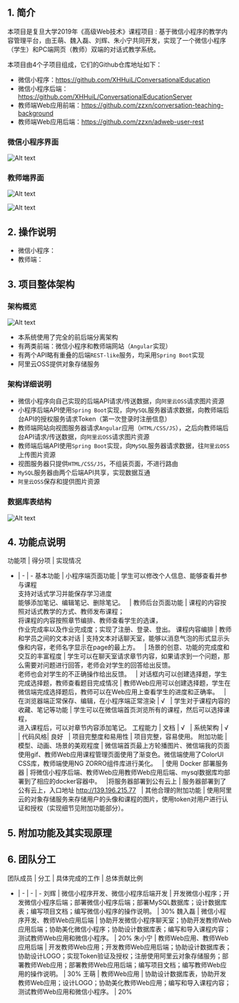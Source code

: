 ## 1. 简介

本项目是复旦大学2019年《高级Web技术》课程项目 : 基于微信小程序的教学内容管理平台，由王萌、魏入磊、刘辉、朱小宁共同开发，实现了一个微信小程序（学生）和PC端网页（教师）双端的对话式教学系统。

本项目由4个子项目组成，它们的Github仓库地址如下：

* 微信小程序：https://github.com/XHHuiL/ConversationalEducation
* 微信小程序后端：https://github.com/XHHuiL/ConversationalEducationServer
* 教师端Web应用前端：https://github.com/zzxn/conversation-teaching-background
* 教师端Web应用后端：https://github.com/zzxn/adweb-user-rest

### 微信小程序界面

![Alt text](assets/1561096011763.png)

### 教师端界面

![Alt text](assets/1561095837141.png)

![Alt text](assets/1561096043823.png)


## 2. 操作说明

* 微信小程序：
* 教师端：


## 3. 项目整体架构

### 架构概览

![Alt text](assets/sys-structure.png)

* 本系统使用了完全的前后端分离架构
* 有两类前端：微信小程序和教师端网站（```Angular```实现）
* 有两个API略有重叠的后端```REST-like```服务，均采用```Spring Boot```实现
* 阿里云OSS提供对象存储服务

### 架构详细说明

* 微信小程序向自己实现的后端API请求/传送数据，向```阿里云OSS```请求图片资源
* 小程序后端API使用```Spring Boot```实现，向```MySQL```服务器请求数据，向教师端后台API的授权服务请求Token（第一次登录时注册信息）
* 教师端网站向视图服务器请求```Angular```应用（```HTML/CSS/JS```），之后向教师端后台API请求/传送数据，向```阿里云OSS```请求图片资源
* 教师端后端API使用```Spring Boot```实现，向```MySQL```服务器请求数据，往```阿里云OSS```上传图片资源
* 视图服务器只提供```HTML/CSS/JS```，不组装页面，不进行路由
* ```MySQL```服务器由两个后端API共享，实现数据互通
* ```阿里云OSS```保存和提供图片资源

### 数据库表结构

![Alt text](assets/dababase-digram.png)



## 4. 功能点说明

功能项 | 得分项 |	实现情况
- | - | -
基本功能	 | 小程序端页面功能 | 学生可以修改个人信息、能够查看并参与课程<br>支持对话式学习并能保存学习进度<br>能够添加笔记、编辑笔记、删除笔记。
&nbsp; | 教师后台页面功能 | 课程的内容按照对话式教学的方式、教师发布课程；<br>将课程的内容按照章节编排、教师查看学生的选课，<br>作业完成率以及作业完成度；实现了注册、登录、登出。
课程内容编排 | 教师和学员之间的文本对话 | 支持文本对话聊天室，能够以消息气泡的形式显示头像和内容，老师名字显示在page的最上方。
&nbsp; | 场景的创意、功能的完成度和交互的丰富程度 | 学生可以在聊天室请求章节内容，如果请求到一个问题，那么需要对问题进行回答，老师会对学生的回答给出反馈。<br>老师也会对学生的不正确操作给出反馈。
&nbsp; | 对话框内可以创建选择题，学生完成选择题，教师查看题目完成情况 | 教师Web应用可以创建选择题，学生在微信端完成选择题后，教师可以在Web应用上查看学生的进度和正确率。
&nbsp; | 在浏览器端正常保存、编辑，在小程序端正常渲染 | √
&nbsp; | 学生对于课程内容的收藏、笔记等功能 | 学生可以在微信端首页浏览所有的课程，然后可以选择课程，<br>进入课程后，可以对章节内容添加笔记。
工程能力	| 文档 | √
&nbsp; | 系统架构 | √
&nbsp; | 代码风格| 良好
&nbsp; | 项目完整度和易用性 | 项目完整，容易使用。
附加功能	| 模型、动画、场景的美观程度	| 微信端首页最上方轮播图片、微信端我的页面使用gif、教师Web应用课程管理页面使用了渐变色。微信端使用了ColorUI CSS库，教师端使用NG ZORRO组件库进行美化。
&nbsp; | 使用 Docker 部署服务器	 | 将微信小程序后端、教师Web应用教师Web应用后端、mysql数据库均部署到了相应的docker容器中。
&nbsp; |将服务器部署到公有云上 |	服务器部署到了公有云上，入口地址 http://139.196.215.77
&nbsp; | 其他合理的附加功能 |	使用阿里云的对象存储服务来存储用户的头像和课程的图片，使用token对用户进行认证和授权（实现细节见附加功能部分）。

## 5. 附加功能及其实现原理

## 6. 团队分工

团队成员 | 分工 | 具体完成的工作 | 总体贡献比例
- | - | - | -
刘辉 | 微信小程序开发、微信小程序后端开发 | 开发微信小程序；开发微信小程序后端；部署微信小程序后端；部署MySQL数据库；设计数据库表；编写项目文档；编写微信小程序的操作说明。 | 30%
魏入磊 | 微信小程序开发、教师Web应用后端 | 协助开发微信小程序聊天室；协助开发教师Web应用后端；协助美化微信小程序；协助设计数据库表；编写和导入课程内容；测试教师Web应用和微信小程序。 | 20%
朱小宁 | 教师Web应用、教师Web应用后端 | 开发教师Web应用；开发教师Web应用后端；协助设计数据库表；协助设计LOGO；实现Token验证及授权；注册使用阿里云对象存储服务；部署教师Web应用；部署教师Web应用后端；编写项目文档；编写教师Web应用的操作说明。 | 30%
王萌 | 教师Web应用 | 协助设计数据库表，协助开发教师Web应用；设计LOGO；协助美化教师Web应用；编写和导入课程内容；测试教师Web应用和微信小程序。  | 20%

